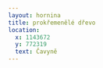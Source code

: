```yaml
---
layout: hornina
title: prokřemenělé dřevo
location:
  x: 1143672
  y: 772319
  text: Čavyně
---
```


